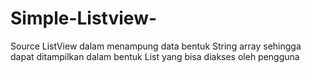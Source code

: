 # Simple-Listview-
Source ListView dalam menampung data bentuk String array sehingga dapat ditampilkan dalam bentuk List yang bisa diakses oleh pengguna
